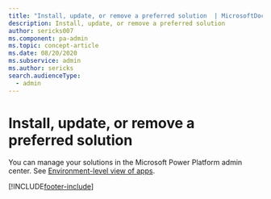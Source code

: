 ```yaml
---
title: "Install, update, or remove a preferred solution  | MicrosoftDocs"
description: Install, update, or remove a preferred solution
author: sericks007
ms.component: pa-admin
ms.topic: concept-article
ms.date: 08/20/2020
ms.subservice: admin
ms.author: sericks
search.audienceType: 
  - admin
---
```

# Install, update, or remove a preferred solution

You can manage your solutions in the Microsoft Power Platform admin center. See [Environment-level view of apps](manage-apps.md#environment-level-view-of-apps).



[!INCLUDE[footer-include](../includes/footer-banner.md)]
